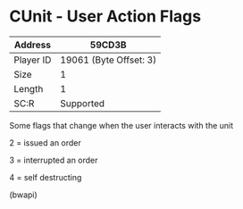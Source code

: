 
#  CUnit - User Action Flags
Address   | 59CD3B
----------|-------------
Player ID | 19061 (Byte Offset: 3)
Size 	  | 1
Length 	  | 1
SC:R      | Supported

Some flags that change when the user interacts with the unit
2 = issued an order
3 = interrupted an order
4 = self destructing
(bwapi)
